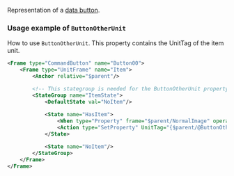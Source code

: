 Representation of a [data button](https://sc2mapster.gamepedia.com/wiki/Data/Buttons).

### Usage example of `ButtonOtherUnit`

How to use `ButtonOtherUnit`. This property contains the UnitTag of the item unit.

```xml
<Frame type="CommandButton" name="Button00">
    <Frame type="UnitFrame" name="Item">
        <Anchor relative="$parent"/>

        <!-- This stategroup is needed for the ButtonOtherUnit property bind to actually work. -->
        <StateGroup name="ItemState">
            <DefaultState val="NoItem"/>
     
            <State name="HasItem">
                <When type="Property" frame="$parent/NormalImage" operator="NotEqual" Texture="" index="0" />
                <Action type="SetProperty" UnitTag="{$parent/@ButtonOtherUnit}"/>
            </State>

            <State name="NoItem"/>
        </StateGroup>
    </Frame>
</Frame>
```
